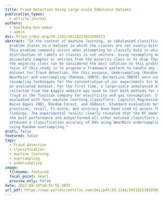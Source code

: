 ```yaml
---
title: Fraud Detection Using Large-scale Imbalance Dataset
publication_types:
  - article-journal
authors:
  - boulbaba-ben-ammar
  - admin
doi: https://doi.org/10.1142/S0218213022500373
abstract: "In the context of machine learning, an imbalanced classification
  problem states to a dataset in which the classes are not evenly distributed.
  This problem commonly occurs when attempting to classify data in which the
  distribution of labels or classes is not uniform. Using resampling methods to
  accumulate samples or entries from the minority class or to drop those from
  the majority class can be considered the best solution to this problem. The
  focus of this study is to propose a framework pattern to handle any imbalance
  dataset for fraud detection. For this purpose, Undersampling (Random and
  NearMiss) and oversampling (Random, SMOTE, BorderLine SMOTE) were used as
  resampling techniques for the concentration of our experiments for balancing
  an evaluated dataset. For the first time, a large-scale unbalanced dataset
  collected from the Kaggle website was used to test both methods for detecting
  fraud in the Tunisian company for electricity and gas consumption. It was also
  evaluated with four machine learning classifiers: Logistic Regression (LR),
  Naïve Bayes (NB), Random Forest, and XGBoost. Standard evaluation metrics like
  precision, recall, F1-score, and accuracy have been used to assess the
  findings. The experimental results clearly revealed that the RF model provided
  the best performance and outperformed all other matched classifiers with
  attained a classification accuracy of 89% using NearMiss undersampling and 99%
  using Random oversampling."
draft: false
featured: false
tags:
  - Fraud detection
  - classification
  - machine learning
  - oversampling
  - undersampling
image:
  filename: featured
  focal_point: Smart
  preview_only: false
date: 2022-09-16T16:51:55.307Z
url_pdf: https://www.worldscientific.com/doi/pdf/10.1142/S0218213022500373?download=true
---
```

